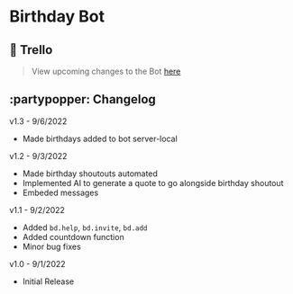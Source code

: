 # Birthday Bot

## 🎈 Trello
> View upcoming changes to the Bot [here](https://trello.com/b/1y3e531r/birthday-bot)

## :partypopper: Changelog

v1.3 - 9/6/2022

* Made birthdays added to bot server-local

v1.2 - 9/3/2022

* Made birthday shoutouts automated
* Implemented AI to generate a quote to go alongside birthday shoutout
* Embeded messages


v1.1 - 9/2/2022

* Added `bd.help`, `bd.invite`, `bd.add`
* Added countdown function
* Minor bug fixes

v1.0 - 9/1/2022

* Initial Release
